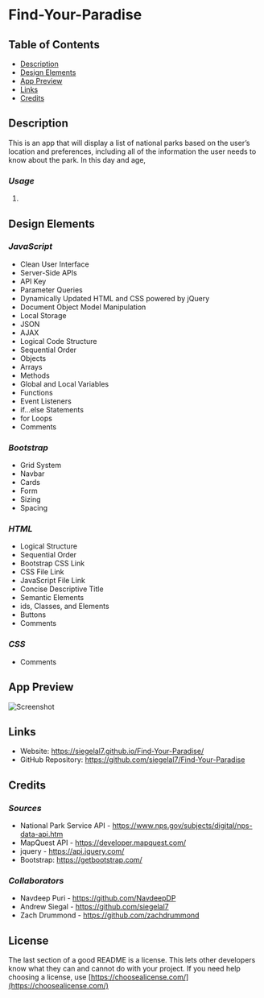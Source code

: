 # Find-Your-Paradise

## Table of Contents
* [Description](#Description)
* [Design Elements](#Design-Elements)
* [App Preview](#App-Preview)
* [Links](#Links)
* [Credits](#Credits)

## Description
This is an app that will display a list of national parks based on the user’s location and preferences, including all of the information the user needs to know about the park.
In this day and age, 

### *Usage*
1. 

## Design Elements
### *JavaScript*
* Clean User Interface
* Server-Side APIs
* API Key
* Parameter Queries
* Dynamically Updated HTML and CSS powered by jQuery
* Document Object Model Manipulation
* Local Storage
* JSON
* AJAX
* Logical Code Structure
* Sequential Order
* Objects
* Arrays
* Methods
* Global and Local Variables
* Functions
* Event Listeners
* if...else Statements
* for Loops
* Comments

### *Bootstrap*
* Grid System
* Navbar
* Cards
* Form
* Sizing
* Spacing

### *HTML*
* Logical Structure
* Sequential Order
* Bootstrap CSS Link
* CSS File Link
* JavaScript File Link
* Concise Descriptive Title
* Semantic Elements
* ids, Classes, and Elements
* Buttons
* Comments

### *CSS*
* Comments

## App Preview
![Screenshot](picture.png)

## Links
* Website: https://siegelal7.github.io/Find-Your-Paradise/
* GitHub Repository: https://github.com/siegelal7/Find-Your-Paradise

## Credits

### *Sources*
* National Park Service API - https://www.nps.gov/subjects/digital/nps-data-api.htm
* MapQuest API - https://developer.mapquest.com/
* jquery - https://api.jquery.com/
* Bootstrap: https://getbootstrap.com/

### *Collaborators*
* Navdeep Puri - https://github.com/NavdeepDP
* Andrew Siegal - https://github.com/siegelal7
* Zach Drummond - https://github.com/zachdrummond

## License
The last section of a good README is a license. This lets other developers know what they can and cannot do with your project. If you need help choosing a license, use [https://choosealicense.com/](https://choosealicense.com/)